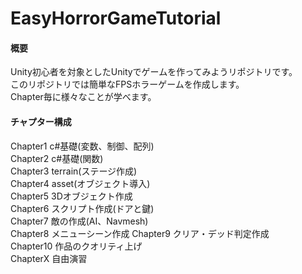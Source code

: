 # EasyHorrorGameTutorial

#### 概要
Unity初心者を対象としたUnityでゲームを作ってみようリポジトリです。  
このリポジトリでは簡単なFPSホラーゲームを作成します。  
Chapter毎に様々なことが学べます。  

#### チャプター構成
Chapter1 c#基礎(変数、制御、配列)  
Chapter2 c#基礎(関数)  
Chapter3 terrain(ステージ作成)  
Chapter4 asset(オブジェクト導入)  
Chapter5 3Dオブジェクト作成  
Chapter6 スクリプト作成(ドアと鍵)  
Chapter7 敵の作成(AI、Navmesh)  
Chapter8 メニューシーン作成 
Chapter9 クリア・デッド判定作成  
Chapter10 作品のクオリティ上げ  
ChapterX 自由演習  
  
